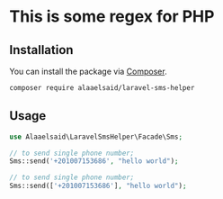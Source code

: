 # This is some regex for PHP

## Installation

You can install the package via [Composer](https://getcomposer.org).

```bash
composer require alaaelsaid/laravel-sms-helper
```

## Usage

```php
use Alaaelsaid\LaravelSmsHelper\Facade\Sms;

// to send single phone number;
Sms::send('+201007153686', "hello world");

// to send single phone number;
Sms::send(['+201007153686'], "hello world");